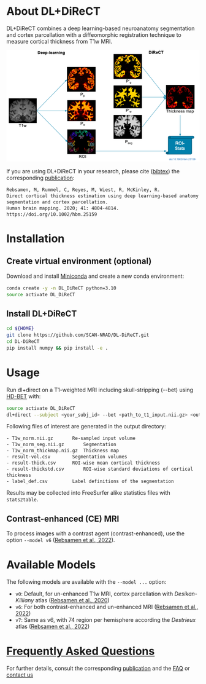 # About DL+DiReCT

DL+DiReCT combines a deep learning-based neuroanatomy segmentation and cortex parcellation with a diffeomorphic registration technique to measure cortical thickness from T1w MRI.

![Abstract](doc/abstract.png)

If you are using DL+DiReCT in your research, please cite ([bibtex](citations.bib)) the corresponding [publication](https://doi.org/10.1002/hbm.25159):
```
Rebsamen, M, Rummel, C, Reyes, M, Wiest, R, McKinley, R.
Direct cortical thickness estimation using deep learning‐based anatomy segmentation and cortex parcellation.
Human brain mapping. 2020; 41: 4804-4814. https://doi.org/10.1002/hbm.25159
```


# Installation
## Create virtual environment (optional)
Download and install [Miniconda](https://conda.io/projects/conda/en/latest/user-guide/install/linux.html) and create a new conda environment:

```bash
conda create -y -n DL_DiReCT python=3.10
source activate DL_DiReCT
```

## Install DL+DiReCT
```bash
cd ${HOME}
git clone https://github.com/SCAN-NRAD/DL-DiReCT.git
cd DL-DiReCT
pip install numpy && pip install -e .
```

# Usage
Run dl+direct on a T1-weighted MRI including skull-stripping (--bet) using [HD-BET](https://github.com/MIC-DKFZ/HD-BET/) with:
```bash
source activate DL_DiReCT
dl+direct --subject <your_subj_id> --bet <path_to_t1_input.nii.gz> <output_dir>
```

Following files of interest are generated in the output directory:
```
- T1w_norm.nii.gz		Re-sampled input volume
- T1w_norm_seg.nii.gz		Segmentation
- T1w_norm_thickmap.nii.gz	Thickness map
- result-vol.csv		Segmentation volumes
- result-thick.csv		ROI-wise mean cortical thickness
- result-thickstd.csv		ROI-wise standard deviations of cortical thickness
- label_def.csv			Label definitions of the segmentation
```

Results may be collected into FreeSurfer alike statistics files with ```stats2table```.

## Contrast-enhanced (CE) MRI
To process images with a contrast agent (contrast-enhanced), use the option ```--model v6``` ([Rebsamen et al., 2022](https://doi.org/10.1002/hbm.26117)).

# Available Models
The following models are available with the ```--model ...``` option:
- ```v0```: Default, for un-enhanced T1w MRI, cortex parcellation with *Desikan-Killiany* atlas ([Rebsamen et al., 2020](https://doi.org/10.1002/hbm.25159))
- ```v6```: For both contrast-enhanced and un-enhanced MRI ([Rebsamen et al., 2022](https://doi.org/10.1002/hbm.26117))
- ```v7```: Same as v6, with 74 region per hemisphere according the *Destrieux* atlas ([Rebsamen et al., 2022](https://doi.org/10.1002/hbm.26117))

# [Frequently Asked Questions](doc/faq.md)
For further details, consult the corresponding [publication](https://doi.org/10.1002/hbm.25159) and the [FAQ](doc/faq.md) or [contact us](http://www.scancore.org/index.php/research/imageanalytics)
